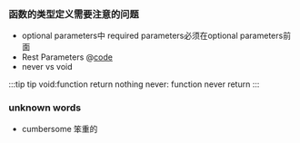 ### 函数的类型定义需要注意的问题

- optional parameters中
  required parameters必须在optional parameters前面
- Rest Parameters
@[code](./rest_parameters.ts)
- never vs void

:::tip tip
void:function return nothing
never: function never return
:::


### unknown words
- cumbersome 笨重的